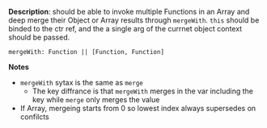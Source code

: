 __Description__: should be able to invoke multiple Functions in an Array and deep merge their Object or Array results through `mergeWith`. `this` should be binded to the ctr ref, and the a single arg of the currnet object context should be passed.


```
mergeWith: Function || [Function, Function]
```

__Notes__

+ `mergeWith` sytax is the same as `merge` 
    - The key diffrance is that `mergeWith` merges in the var including the key while `merge` only merges the value
+ If Array, mergeing starts from 0 so lowest index always supersedes on confilcts